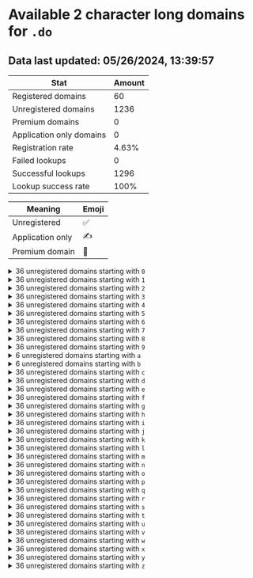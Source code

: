 # Available 2 character long domains for `.do`

## Data last updated: 05/26/2024, 13:39:57

|Stat|Amount|
|--|--|
|Registered domains|60|
|Unregistered domains|1236|
|Premium domains|0|
|Application only domains|0|
|Registration rate|4.63%|
|Failed lookups|0|
|Successful lookups|1296|
|Lookup success rate|100%|


|Meaning|Emoji|
|--|--|
|Unregistered|:white_check_mark:|
|Application only|:writing_hand:|
|Premium domain|:gem:|

<details>
<summary>36 unregistered domains starting with <bold><code>0</code></bold></summary>

|Type|Domain|
|--|--|
|:white_check_mark:|`00.do`|
|:white_check_mark:|`01.do`|
|:white_check_mark:|`02.do`|
|:white_check_mark:|`03.do`|
|:white_check_mark:|`04.do`|
|:white_check_mark:|`05.do`|
|:white_check_mark:|`06.do`|
|:white_check_mark:|`07.do`|
|:white_check_mark:|`08.do`|
|:white_check_mark:|`09.do`|
|:white_check_mark:|`0a.do`|
|:white_check_mark:|`0b.do`|
|:white_check_mark:|`0c.do`|
|:white_check_mark:|`0d.do`|
|:white_check_mark:|`0e.do`|
|:white_check_mark:|`0f.do`|
|:white_check_mark:|`0g.do`|
|:white_check_mark:|`0h.do`|
|:white_check_mark:|`0i.do`|
|:white_check_mark:|`0j.do`|
|:white_check_mark:|`0k.do`|
|:white_check_mark:|`0l.do`|
|:white_check_mark:|`0m.do`|
|:white_check_mark:|`0n.do`|
|:white_check_mark:|`0o.do`|
|:white_check_mark:|`0p.do`|
|:white_check_mark:|`0q.do`|
|:white_check_mark:|`0r.do`|
|:white_check_mark:|`0s.do`|
|:white_check_mark:|`0t.do`|
|:white_check_mark:|`0u.do`|
|:white_check_mark:|`0v.do`|
|:white_check_mark:|`0w.do`|
|:white_check_mark:|`0x.do`|
|:white_check_mark:|`0y.do`|
|:white_check_mark:|`0z.do`|
</details>
<details>
<summary>36 unregistered domains starting with <bold><code>1</code></bold></summary>

|Type|Domain|
|--|--|
|:white_check_mark:|`10.do`|
|:white_check_mark:|`11.do`|
|:white_check_mark:|`12.do`|
|:white_check_mark:|`13.do`|
|:white_check_mark:|`14.do`|
|:white_check_mark:|`15.do`|
|:white_check_mark:|`16.do`|
|:white_check_mark:|`17.do`|
|:white_check_mark:|`18.do`|
|:white_check_mark:|`19.do`|
|:white_check_mark:|`1a.do`|
|:white_check_mark:|`1b.do`|
|:white_check_mark:|`1c.do`|
|:white_check_mark:|`1d.do`|
|:white_check_mark:|`1e.do`|
|:white_check_mark:|`1f.do`|
|:white_check_mark:|`1g.do`|
|:white_check_mark:|`1h.do`|
|:white_check_mark:|`1i.do`|
|:white_check_mark:|`1j.do`|
|:white_check_mark:|`1k.do`|
|:white_check_mark:|`1l.do`|
|:white_check_mark:|`1m.do`|
|:white_check_mark:|`1n.do`|
|:white_check_mark:|`1o.do`|
|:white_check_mark:|`1p.do`|
|:white_check_mark:|`1q.do`|
|:white_check_mark:|`1r.do`|
|:white_check_mark:|`1s.do`|
|:white_check_mark:|`1t.do`|
|:white_check_mark:|`1u.do`|
|:white_check_mark:|`1v.do`|
|:white_check_mark:|`1w.do`|
|:white_check_mark:|`1x.do`|
|:white_check_mark:|`1y.do`|
|:white_check_mark:|`1z.do`|
</details>
<details>
<summary>36 unregistered domains starting with <bold><code>2</code></bold></summary>

|Type|Domain|
|--|--|
|:white_check_mark:|`20.do`|
|:white_check_mark:|`21.do`|
|:white_check_mark:|`22.do`|
|:white_check_mark:|`23.do`|
|:white_check_mark:|`24.do`|
|:white_check_mark:|`25.do`|
|:white_check_mark:|`26.do`|
|:white_check_mark:|`27.do`|
|:white_check_mark:|`28.do`|
|:white_check_mark:|`29.do`|
|:white_check_mark:|`2a.do`|
|:white_check_mark:|`2b.do`|
|:white_check_mark:|`2c.do`|
|:white_check_mark:|`2d.do`|
|:white_check_mark:|`2e.do`|
|:white_check_mark:|`2f.do`|
|:white_check_mark:|`2g.do`|
|:white_check_mark:|`2h.do`|
|:white_check_mark:|`2i.do`|
|:white_check_mark:|`2j.do`|
|:white_check_mark:|`2k.do`|
|:white_check_mark:|`2l.do`|
|:white_check_mark:|`2m.do`|
|:white_check_mark:|`2n.do`|
|:white_check_mark:|`2o.do`|
|:white_check_mark:|`2p.do`|
|:white_check_mark:|`2q.do`|
|:white_check_mark:|`2r.do`|
|:white_check_mark:|`2s.do`|
|:white_check_mark:|`2t.do`|
|:white_check_mark:|`2u.do`|
|:white_check_mark:|`2v.do`|
|:white_check_mark:|`2w.do`|
|:white_check_mark:|`2x.do`|
|:white_check_mark:|`2y.do`|
|:white_check_mark:|`2z.do`|
</details>
<details>
<summary>36 unregistered domains starting with <bold><code>3</code></bold></summary>

|Type|Domain|
|--|--|
|:white_check_mark:|`30.do`|
|:white_check_mark:|`31.do`|
|:white_check_mark:|`32.do`|
|:white_check_mark:|`33.do`|
|:white_check_mark:|`34.do`|
|:white_check_mark:|`35.do`|
|:white_check_mark:|`36.do`|
|:white_check_mark:|`37.do`|
|:white_check_mark:|`38.do`|
|:white_check_mark:|`39.do`|
|:white_check_mark:|`3a.do`|
|:white_check_mark:|`3b.do`|
|:white_check_mark:|`3c.do`|
|:white_check_mark:|`3d.do`|
|:white_check_mark:|`3e.do`|
|:white_check_mark:|`3f.do`|
|:white_check_mark:|`3g.do`|
|:white_check_mark:|`3h.do`|
|:white_check_mark:|`3i.do`|
|:white_check_mark:|`3j.do`|
|:white_check_mark:|`3k.do`|
|:white_check_mark:|`3l.do`|
|:white_check_mark:|`3m.do`|
|:white_check_mark:|`3n.do`|
|:white_check_mark:|`3o.do`|
|:white_check_mark:|`3p.do`|
|:white_check_mark:|`3q.do`|
|:white_check_mark:|`3r.do`|
|:white_check_mark:|`3s.do`|
|:white_check_mark:|`3t.do`|
|:white_check_mark:|`3u.do`|
|:white_check_mark:|`3v.do`|
|:white_check_mark:|`3w.do`|
|:white_check_mark:|`3x.do`|
|:white_check_mark:|`3y.do`|
|:white_check_mark:|`3z.do`|
</details>
<details>
<summary>36 unregistered domains starting with <bold><code>4</code></bold></summary>

|Type|Domain|
|--|--|
|:white_check_mark:|`40.do`|
|:white_check_mark:|`41.do`|
|:white_check_mark:|`42.do`|
|:white_check_mark:|`43.do`|
|:white_check_mark:|`44.do`|
|:white_check_mark:|`45.do`|
|:white_check_mark:|`46.do`|
|:white_check_mark:|`47.do`|
|:white_check_mark:|`48.do`|
|:white_check_mark:|`49.do`|
|:white_check_mark:|`4a.do`|
|:white_check_mark:|`4b.do`|
|:white_check_mark:|`4c.do`|
|:white_check_mark:|`4d.do`|
|:white_check_mark:|`4e.do`|
|:white_check_mark:|`4f.do`|
|:white_check_mark:|`4g.do`|
|:white_check_mark:|`4h.do`|
|:white_check_mark:|`4i.do`|
|:white_check_mark:|`4j.do`|
|:white_check_mark:|`4k.do`|
|:white_check_mark:|`4l.do`|
|:white_check_mark:|`4m.do`|
|:white_check_mark:|`4n.do`|
|:white_check_mark:|`4o.do`|
|:white_check_mark:|`4p.do`|
|:white_check_mark:|`4q.do`|
|:white_check_mark:|`4r.do`|
|:white_check_mark:|`4s.do`|
|:white_check_mark:|`4t.do`|
|:white_check_mark:|`4u.do`|
|:white_check_mark:|`4v.do`|
|:white_check_mark:|`4w.do`|
|:white_check_mark:|`4x.do`|
|:white_check_mark:|`4y.do`|
|:white_check_mark:|`4z.do`|
</details>
<details>
<summary>36 unregistered domains starting with <bold><code>5</code></bold></summary>

|Type|Domain|
|--|--|
|:white_check_mark:|`50.do`|
|:white_check_mark:|`51.do`|
|:white_check_mark:|`52.do`|
|:white_check_mark:|`53.do`|
|:white_check_mark:|`54.do`|
|:white_check_mark:|`55.do`|
|:white_check_mark:|`56.do`|
|:white_check_mark:|`57.do`|
|:white_check_mark:|`58.do`|
|:white_check_mark:|`59.do`|
|:white_check_mark:|`5a.do`|
|:white_check_mark:|`5b.do`|
|:white_check_mark:|`5c.do`|
|:white_check_mark:|`5d.do`|
|:white_check_mark:|`5e.do`|
|:white_check_mark:|`5f.do`|
|:white_check_mark:|`5g.do`|
|:white_check_mark:|`5h.do`|
|:white_check_mark:|`5i.do`|
|:white_check_mark:|`5j.do`|
|:white_check_mark:|`5k.do`|
|:white_check_mark:|`5l.do`|
|:white_check_mark:|`5m.do`|
|:white_check_mark:|`5n.do`|
|:white_check_mark:|`5o.do`|
|:white_check_mark:|`5p.do`|
|:white_check_mark:|`5q.do`|
|:white_check_mark:|`5r.do`|
|:white_check_mark:|`5s.do`|
|:white_check_mark:|`5t.do`|
|:white_check_mark:|`5u.do`|
|:white_check_mark:|`5v.do`|
|:white_check_mark:|`5w.do`|
|:white_check_mark:|`5x.do`|
|:white_check_mark:|`5y.do`|
|:white_check_mark:|`5z.do`|
</details>
<details>
<summary>36 unregistered domains starting with <bold><code>6</code></bold></summary>

|Type|Domain|
|--|--|
|:white_check_mark:|`60.do`|
|:white_check_mark:|`61.do`|
|:white_check_mark:|`62.do`|
|:white_check_mark:|`63.do`|
|:white_check_mark:|`64.do`|
|:white_check_mark:|`65.do`|
|:white_check_mark:|`66.do`|
|:white_check_mark:|`67.do`|
|:white_check_mark:|`68.do`|
|:white_check_mark:|`69.do`|
|:white_check_mark:|`6a.do`|
|:white_check_mark:|`6b.do`|
|:white_check_mark:|`6c.do`|
|:white_check_mark:|`6d.do`|
|:white_check_mark:|`6e.do`|
|:white_check_mark:|`6f.do`|
|:white_check_mark:|`6g.do`|
|:white_check_mark:|`6h.do`|
|:white_check_mark:|`6i.do`|
|:white_check_mark:|`6j.do`|
|:white_check_mark:|`6k.do`|
|:white_check_mark:|`6l.do`|
|:white_check_mark:|`6m.do`|
|:white_check_mark:|`6n.do`|
|:white_check_mark:|`6o.do`|
|:white_check_mark:|`6p.do`|
|:white_check_mark:|`6q.do`|
|:white_check_mark:|`6r.do`|
|:white_check_mark:|`6s.do`|
|:white_check_mark:|`6t.do`|
|:white_check_mark:|`6u.do`|
|:white_check_mark:|`6v.do`|
|:white_check_mark:|`6w.do`|
|:white_check_mark:|`6x.do`|
|:white_check_mark:|`6y.do`|
|:white_check_mark:|`6z.do`|
</details>
<details>
<summary>36 unregistered domains starting with <bold><code>7</code></bold></summary>

|Type|Domain|
|--|--|
|:white_check_mark:|`70.do`|
|:white_check_mark:|`71.do`|
|:white_check_mark:|`72.do`|
|:white_check_mark:|`73.do`|
|:white_check_mark:|`74.do`|
|:white_check_mark:|`75.do`|
|:white_check_mark:|`76.do`|
|:white_check_mark:|`77.do`|
|:white_check_mark:|`78.do`|
|:white_check_mark:|`79.do`|
|:white_check_mark:|`7a.do`|
|:white_check_mark:|`7b.do`|
|:white_check_mark:|`7c.do`|
|:white_check_mark:|`7d.do`|
|:white_check_mark:|`7e.do`|
|:white_check_mark:|`7f.do`|
|:white_check_mark:|`7g.do`|
|:white_check_mark:|`7h.do`|
|:white_check_mark:|`7i.do`|
|:white_check_mark:|`7j.do`|
|:white_check_mark:|`7k.do`|
|:white_check_mark:|`7l.do`|
|:white_check_mark:|`7m.do`|
|:white_check_mark:|`7n.do`|
|:white_check_mark:|`7o.do`|
|:white_check_mark:|`7p.do`|
|:white_check_mark:|`7q.do`|
|:white_check_mark:|`7r.do`|
|:white_check_mark:|`7s.do`|
|:white_check_mark:|`7t.do`|
|:white_check_mark:|`7u.do`|
|:white_check_mark:|`7v.do`|
|:white_check_mark:|`7w.do`|
|:white_check_mark:|`7x.do`|
|:white_check_mark:|`7y.do`|
|:white_check_mark:|`7z.do`|
</details>
<details>
<summary>36 unregistered domains starting with <bold><code>8</code></bold></summary>

|Type|Domain|
|--|--|
|:white_check_mark:|`80.do`|
|:white_check_mark:|`81.do`|
|:white_check_mark:|`82.do`|
|:white_check_mark:|`83.do`|
|:white_check_mark:|`84.do`|
|:white_check_mark:|`85.do`|
|:white_check_mark:|`86.do`|
|:white_check_mark:|`87.do`|
|:white_check_mark:|`88.do`|
|:white_check_mark:|`89.do`|
|:white_check_mark:|`8a.do`|
|:white_check_mark:|`8b.do`|
|:white_check_mark:|`8c.do`|
|:white_check_mark:|`8d.do`|
|:white_check_mark:|`8e.do`|
|:white_check_mark:|`8f.do`|
|:white_check_mark:|`8g.do`|
|:white_check_mark:|`8h.do`|
|:white_check_mark:|`8i.do`|
|:white_check_mark:|`8j.do`|
|:white_check_mark:|`8k.do`|
|:white_check_mark:|`8l.do`|
|:white_check_mark:|`8m.do`|
|:white_check_mark:|`8n.do`|
|:white_check_mark:|`8o.do`|
|:white_check_mark:|`8p.do`|
|:white_check_mark:|`8q.do`|
|:white_check_mark:|`8r.do`|
|:white_check_mark:|`8s.do`|
|:white_check_mark:|`8t.do`|
|:white_check_mark:|`8u.do`|
|:white_check_mark:|`8v.do`|
|:white_check_mark:|`8w.do`|
|:white_check_mark:|`8x.do`|
|:white_check_mark:|`8y.do`|
|:white_check_mark:|`8z.do`|
</details>
<details>
<summary>36 unregistered domains starting with <bold><code>9</code></bold></summary>

|Type|Domain|
|--|--|
|:white_check_mark:|`90.do`|
|:white_check_mark:|`91.do`|
|:white_check_mark:|`92.do`|
|:white_check_mark:|`93.do`|
|:white_check_mark:|`94.do`|
|:white_check_mark:|`95.do`|
|:white_check_mark:|`96.do`|
|:white_check_mark:|`97.do`|
|:white_check_mark:|`98.do`|
|:white_check_mark:|`99.do`|
|:white_check_mark:|`9a.do`|
|:white_check_mark:|`9b.do`|
|:white_check_mark:|`9c.do`|
|:white_check_mark:|`9d.do`|
|:white_check_mark:|`9e.do`|
|:white_check_mark:|`9f.do`|
|:white_check_mark:|`9g.do`|
|:white_check_mark:|`9h.do`|
|:white_check_mark:|`9i.do`|
|:white_check_mark:|`9j.do`|
|:white_check_mark:|`9k.do`|
|:white_check_mark:|`9l.do`|
|:white_check_mark:|`9m.do`|
|:white_check_mark:|`9n.do`|
|:white_check_mark:|`9o.do`|
|:white_check_mark:|`9p.do`|
|:white_check_mark:|`9q.do`|
|:white_check_mark:|`9r.do`|
|:white_check_mark:|`9s.do`|
|:white_check_mark:|`9t.do`|
|:white_check_mark:|`9u.do`|
|:white_check_mark:|`9v.do`|
|:white_check_mark:|`9w.do`|
|:white_check_mark:|`9x.do`|
|:white_check_mark:|`9y.do`|
|:white_check_mark:|`9z.do`|
</details>
<details>
<summary>6 unregistered domains starting with <bold><code>a</code></bold></summary>

|Type|Domain|
|--|--|
|:white_check_mark:|`ai.do`|
|:white_check_mark:|`aj.do`|
|:white_check_mark:|`ap.do`|
|:white_check_mark:|`at.do`|
|:white_check_mark:|`ax.do`|
|:white_check_mark:|`az.do`|
</details>
<details>
<summary>6 unregistered domains starting with <bold><code>b</code></bold></summary>

|Type|Domain|
|--|--|
|:white_check_mark:|`b0.do`|
|:white_check_mark:|`b8.do`|
|:white_check_mark:|`b9.do`|
|:white_check_mark:|`bo.do`|
|:white_check_mark:|`bs.do`|
|:white_check_mark:|`bt.do`|
</details>
<details>
<summary>36 unregistered domains starting with <bold><code>c</code></bold></summary>

|Type|Domain|
|--|--|
|:white_check_mark:|`c0.do`|
|:white_check_mark:|`c1.do`|
|:white_check_mark:|`c2.do`|
|:white_check_mark:|`c3.do`|
|:white_check_mark:|`c4.do`|
|:white_check_mark:|`c5.do`|
|:white_check_mark:|`c6.do`|
|:white_check_mark:|`c7.do`|
|:white_check_mark:|`c8.do`|
|:white_check_mark:|`c9.do`|
|:white_check_mark:|`ca.do`|
|:white_check_mark:|`cb.do`|
|:white_check_mark:|`cc.do`|
|:white_check_mark:|`cd.do`|
|:white_check_mark:|`ce.do`|
|:white_check_mark:|`cf.do`|
|:white_check_mark:|`cg.do`|
|:white_check_mark:|`ch.do`|
|:white_check_mark:|`ci.do`|
|:white_check_mark:|`cj.do`|
|:white_check_mark:|`ck.do`|
|:white_check_mark:|`cl.do`|
|:white_check_mark:|`cm.do`|
|:white_check_mark:|`cn.do`|
|:white_check_mark:|`co.do`|
|:white_check_mark:|`cp.do`|
|:white_check_mark:|`cq.do`|
|:white_check_mark:|`cr.do`|
|:white_check_mark:|`cs.do`|
|:white_check_mark:|`ct.do`|
|:white_check_mark:|`cu.do`|
|:white_check_mark:|`cv.do`|
|:white_check_mark:|`cw.do`|
|:white_check_mark:|`cx.do`|
|:white_check_mark:|`cy.do`|
|:white_check_mark:|`cz.do`|
</details>
<details>
<summary>36 unregistered domains starting with <bold><code>d</code></bold></summary>

|Type|Domain|
|--|--|
|:white_check_mark:|`d0.do`|
|:white_check_mark:|`d1.do`|
|:white_check_mark:|`d2.do`|
|:white_check_mark:|`d3.do`|
|:white_check_mark:|`d4.do`|
|:white_check_mark:|`d5.do`|
|:white_check_mark:|`d6.do`|
|:white_check_mark:|`d7.do`|
|:white_check_mark:|`d8.do`|
|:white_check_mark:|`d9.do`|
|:white_check_mark:|`da.do`|
|:white_check_mark:|`db.do`|
|:white_check_mark:|`dc.do`|
|:white_check_mark:|`dd.do`|
|:white_check_mark:|`de.do`|
|:white_check_mark:|`df.do`|
|:white_check_mark:|`dg.do`|
|:white_check_mark:|`dh.do`|
|:white_check_mark:|`di.do`|
|:white_check_mark:|`dj.do`|
|:white_check_mark:|`dk.do`|
|:white_check_mark:|`dl.do`|
|:white_check_mark:|`dm.do`|
|:white_check_mark:|`dn.do`|
|:white_check_mark:|`do.do`|
|:white_check_mark:|`dp.do`|
|:white_check_mark:|`dq.do`|
|:white_check_mark:|`dr.do`|
|:white_check_mark:|`ds.do`|
|:white_check_mark:|`dt.do`|
|:white_check_mark:|`du.do`|
|:white_check_mark:|`dv.do`|
|:white_check_mark:|`dw.do`|
|:white_check_mark:|`dx.do`|
|:white_check_mark:|`dy.do`|
|:white_check_mark:|`dz.do`|
</details>
<details>
<summary>36 unregistered domains starting with <bold><code>e</code></bold></summary>

|Type|Domain|
|--|--|
|:white_check_mark:|`e0.do`|
|:white_check_mark:|`e1.do`|
|:white_check_mark:|`e2.do`|
|:white_check_mark:|`e3.do`|
|:white_check_mark:|`e4.do`|
|:white_check_mark:|`e5.do`|
|:white_check_mark:|`e6.do`|
|:white_check_mark:|`e7.do`|
|:white_check_mark:|`e8.do`|
|:white_check_mark:|`e9.do`|
|:white_check_mark:|`ea.do`|
|:white_check_mark:|`eb.do`|
|:white_check_mark:|`ec.do`|
|:white_check_mark:|`ed.do`|
|:white_check_mark:|`ee.do`|
|:white_check_mark:|`ef.do`|
|:white_check_mark:|`eg.do`|
|:white_check_mark:|`eh.do`|
|:white_check_mark:|`ei.do`|
|:white_check_mark:|`ej.do`|
|:white_check_mark:|`ek.do`|
|:white_check_mark:|`el.do`|
|:white_check_mark:|`em.do`|
|:white_check_mark:|`en.do`|
|:white_check_mark:|`eo.do`|
|:white_check_mark:|`ep.do`|
|:white_check_mark:|`eq.do`|
|:white_check_mark:|`er.do`|
|:white_check_mark:|`es.do`|
|:white_check_mark:|`et.do`|
|:white_check_mark:|`eu.do`|
|:white_check_mark:|`ev.do`|
|:white_check_mark:|`ew.do`|
|:white_check_mark:|`ex.do`|
|:white_check_mark:|`ey.do`|
|:white_check_mark:|`ez.do`|
</details>
<details>
<summary>36 unregistered domains starting with <bold><code>f</code></bold></summary>

|Type|Domain|
|--|--|
|:white_check_mark:|`f0.do`|
|:white_check_mark:|`f1.do`|
|:white_check_mark:|`f2.do`|
|:white_check_mark:|`f3.do`|
|:white_check_mark:|`f4.do`|
|:white_check_mark:|`f5.do`|
|:white_check_mark:|`f6.do`|
|:white_check_mark:|`f7.do`|
|:white_check_mark:|`f8.do`|
|:white_check_mark:|`f9.do`|
|:white_check_mark:|`fa.do`|
|:white_check_mark:|`fb.do`|
|:white_check_mark:|`fc.do`|
|:white_check_mark:|`fd.do`|
|:white_check_mark:|`fe.do`|
|:white_check_mark:|`ff.do`|
|:white_check_mark:|`fg.do`|
|:white_check_mark:|`fh.do`|
|:white_check_mark:|`fi.do`|
|:white_check_mark:|`fj.do`|
|:white_check_mark:|`fk.do`|
|:white_check_mark:|`fl.do`|
|:white_check_mark:|`fm.do`|
|:white_check_mark:|`fn.do`|
|:white_check_mark:|`fo.do`|
|:white_check_mark:|`fp.do`|
|:white_check_mark:|`fq.do`|
|:white_check_mark:|`fr.do`|
|:white_check_mark:|`fs.do`|
|:white_check_mark:|`ft.do`|
|:white_check_mark:|`fu.do`|
|:white_check_mark:|`fv.do`|
|:white_check_mark:|`fw.do`|
|:white_check_mark:|`fx.do`|
|:white_check_mark:|`fy.do`|
|:white_check_mark:|`fz.do`|
</details>
<details>
<summary>36 unregistered domains starting with <bold><code>g</code></bold></summary>

|Type|Domain|
|--|--|
|:white_check_mark:|`g0.do`|
|:white_check_mark:|`g1.do`|
|:white_check_mark:|`g2.do`|
|:white_check_mark:|`g3.do`|
|:white_check_mark:|`g4.do`|
|:white_check_mark:|`g5.do`|
|:white_check_mark:|`g6.do`|
|:white_check_mark:|`g7.do`|
|:white_check_mark:|`g8.do`|
|:white_check_mark:|`g9.do`|
|:white_check_mark:|`ga.do`|
|:white_check_mark:|`gb.do`|
|:white_check_mark:|`gc.do`|
|:white_check_mark:|`gd.do`|
|:white_check_mark:|`ge.do`|
|:white_check_mark:|`gf.do`|
|:white_check_mark:|`gg.do`|
|:white_check_mark:|`gh.do`|
|:white_check_mark:|`gi.do`|
|:white_check_mark:|`gj.do`|
|:white_check_mark:|`gk.do`|
|:white_check_mark:|`gl.do`|
|:white_check_mark:|`gm.do`|
|:white_check_mark:|`gn.do`|
|:white_check_mark:|`go.do`|
|:white_check_mark:|`gp.do`|
|:white_check_mark:|`gq.do`|
|:white_check_mark:|`gr.do`|
|:white_check_mark:|`gs.do`|
|:white_check_mark:|`gt.do`|
|:white_check_mark:|`gu.do`|
|:white_check_mark:|`gv.do`|
|:white_check_mark:|`gw.do`|
|:white_check_mark:|`gx.do`|
|:white_check_mark:|`gy.do`|
|:white_check_mark:|`gz.do`|
</details>
<details>
<summary>36 unregistered domains starting with <bold><code>h</code></bold></summary>

|Type|Domain|
|--|--|
|:white_check_mark:|`h0.do`|
|:white_check_mark:|`h1.do`|
|:white_check_mark:|`h2.do`|
|:white_check_mark:|`h3.do`|
|:white_check_mark:|`h4.do`|
|:white_check_mark:|`h5.do`|
|:white_check_mark:|`h6.do`|
|:white_check_mark:|`h7.do`|
|:white_check_mark:|`h8.do`|
|:white_check_mark:|`h9.do`|
|:white_check_mark:|`ha.do`|
|:white_check_mark:|`hb.do`|
|:white_check_mark:|`hc.do`|
|:white_check_mark:|`hd.do`|
|:white_check_mark:|`he.do`|
|:white_check_mark:|`hf.do`|
|:white_check_mark:|`hg.do`|
|:white_check_mark:|`hh.do`|
|:white_check_mark:|`hi.do`|
|:white_check_mark:|`hj.do`|
|:white_check_mark:|`hk.do`|
|:white_check_mark:|`hl.do`|
|:white_check_mark:|`hm.do`|
|:white_check_mark:|`hn.do`|
|:white_check_mark:|`ho.do`|
|:white_check_mark:|`hp.do`|
|:white_check_mark:|`hq.do`|
|:white_check_mark:|`hr.do`|
|:white_check_mark:|`hs.do`|
|:white_check_mark:|`ht.do`|
|:white_check_mark:|`hu.do`|
|:white_check_mark:|`hv.do`|
|:white_check_mark:|`hw.do`|
|:white_check_mark:|`hx.do`|
|:white_check_mark:|`hy.do`|
|:white_check_mark:|`hz.do`|
</details>
<details>
<summary>36 unregistered domains starting with <bold><code>i</code></bold></summary>

|Type|Domain|
|--|--|
|:white_check_mark:|`i0.do`|
|:white_check_mark:|`i1.do`|
|:white_check_mark:|`i2.do`|
|:white_check_mark:|`i3.do`|
|:white_check_mark:|`i4.do`|
|:white_check_mark:|`i5.do`|
|:white_check_mark:|`i6.do`|
|:white_check_mark:|`i7.do`|
|:white_check_mark:|`i8.do`|
|:white_check_mark:|`i9.do`|
|:white_check_mark:|`ia.do`|
|:white_check_mark:|`ib.do`|
|:white_check_mark:|`ic.do`|
|:white_check_mark:|`id.do`|
|:white_check_mark:|`ie.do`|
|:white_check_mark:|`if.do`|
|:white_check_mark:|`ig.do`|
|:white_check_mark:|`ih.do`|
|:white_check_mark:|`ii.do`|
|:white_check_mark:|`ij.do`|
|:white_check_mark:|`ik.do`|
|:white_check_mark:|`il.do`|
|:white_check_mark:|`im.do`|
|:white_check_mark:|`in.do`|
|:white_check_mark:|`io.do`|
|:white_check_mark:|`ip.do`|
|:white_check_mark:|`iq.do`|
|:white_check_mark:|`ir.do`|
|:white_check_mark:|`is.do`|
|:white_check_mark:|`it.do`|
|:white_check_mark:|`iu.do`|
|:white_check_mark:|`iv.do`|
|:white_check_mark:|`iw.do`|
|:white_check_mark:|`ix.do`|
|:white_check_mark:|`iy.do`|
|:white_check_mark:|`iz.do`|
</details>
<details>
<summary>36 unregistered domains starting with <bold><code>j</code></bold></summary>

|Type|Domain|
|--|--|
|:white_check_mark:|`j0.do`|
|:white_check_mark:|`j1.do`|
|:white_check_mark:|`j2.do`|
|:white_check_mark:|`j3.do`|
|:white_check_mark:|`j4.do`|
|:white_check_mark:|`j5.do`|
|:white_check_mark:|`j6.do`|
|:white_check_mark:|`j7.do`|
|:white_check_mark:|`j8.do`|
|:white_check_mark:|`j9.do`|
|:white_check_mark:|`ja.do`|
|:white_check_mark:|`jb.do`|
|:white_check_mark:|`jc.do`|
|:white_check_mark:|`jd.do`|
|:white_check_mark:|`je.do`|
|:white_check_mark:|`jf.do`|
|:white_check_mark:|`jg.do`|
|:white_check_mark:|`jh.do`|
|:white_check_mark:|`ji.do`|
|:white_check_mark:|`jj.do`|
|:white_check_mark:|`jk.do`|
|:white_check_mark:|`jl.do`|
|:white_check_mark:|`jm.do`|
|:white_check_mark:|`jn.do`|
|:white_check_mark:|`jo.do`|
|:white_check_mark:|`jp.do`|
|:white_check_mark:|`jq.do`|
|:white_check_mark:|`jr.do`|
|:white_check_mark:|`js.do`|
|:white_check_mark:|`jt.do`|
|:white_check_mark:|`ju.do`|
|:white_check_mark:|`jv.do`|
|:white_check_mark:|`jw.do`|
|:white_check_mark:|`jx.do`|
|:white_check_mark:|`jy.do`|
|:white_check_mark:|`jz.do`|
</details>
<details>
<summary>36 unregistered domains starting with <bold><code>k</code></bold></summary>

|Type|Domain|
|--|--|
|:white_check_mark:|`k0.do`|
|:white_check_mark:|`k1.do`|
|:white_check_mark:|`k2.do`|
|:white_check_mark:|`k3.do`|
|:white_check_mark:|`k4.do`|
|:white_check_mark:|`k5.do`|
|:white_check_mark:|`k6.do`|
|:white_check_mark:|`k7.do`|
|:white_check_mark:|`k8.do`|
|:white_check_mark:|`k9.do`|
|:white_check_mark:|`ka.do`|
|:white_check_mark:|`kb.do`|
|:white_check_mark:|`kc.do`|
|:white_check_mark:|`kd.do`|
|:white_check_mark:|`ke.do`|
|:white_check_mark:|`kf.do`|
|:white_check_mark:|`kg.do`|
|:white_check_mark:|`kh.do`|
|:white_check_mark:|`ki.do`|
|:white_check_mark:|`kj.do`|
|:white_check_mark:|`kk.do`|
|:white_check_mark:|`kl.do`|
|:white_check_mark:|`km.do`|
|:white_check_mark:|`kn.do`|
|:white_check_mark:|`ko.do`|
|:white_check_mark:|`kp.do`|
|:white_check_mark:|`kq.do`|
|:white_check_mark:|`kr.do`|
|:white_check_mark:|`ks.do`|
|:white_check_mark:|`kt.do`|
|:white_check_mark:|`ku.do`|
|:white_check_mark:|`kv.do`|
|:white_check_mark:|`kw.do`|
|:white_check_mark:|`kx.do`|
|:white_check_mark:|`ky.do`|
|:white_check_mark:|`kz.do`|
</details>
<details>
<summary>36 unregistered domains starting with <bold><code>l</code></bold></summary>

|Type|Domain|
|--|--|
|:white_check_mark:|`l0.do`|
|:white_check_mark:|`l1.do`|
|:white_check_mark:|`l2.do`|
|:white_check_mark:|`l3.do`|
|:white_check_mark:|`l4.do`|
|:white_check_mark:|`l5.do`|
|:white_check_mark:|`l6.do`|
|:white_check_mark:|`l7.do`|
|:white_check_mark:|`l8.do`|
|:white_check_mark:|`l9.do`|
|:white_check_mark:|`la.do`|
|:white_check_mark:|`lb.do`|
|:white_check_mark:|`lc.do`|
|:white_check_mark:|`ld.do`|
|:white_check_mark:|`le.do`|
|:white_check_mark:|`lf.do`|
|:white_check_mark:|`lg.do`|
|:white_check_mark:|`lh.do`|
|:white_check_mark:|`li.do`|
|:white_check_mark:|`lj.do`|
|:white_check_mark:|`lk.do`|
|:white_check_mark:|`ll.do`|
|:white_check_mark:|`lm.do`|
|:white_check_mark:|`ln.do`|
|:white_check_mark:|`lo.do`|
|:white_check_mark:|`lp.do`|
|:white_check_mark:|`lq.do`|
|:white_check_mark:|`lr.do`|
|:white_check_mark:|`ls.do`|
|:white_check_mark:|`lt.do`|
|:white_check_mark:|`lu.do`|
|:white_check_mark:|`lv.do`|
|:white_check_mark:|`lw.do`|
|:white_check_mark:|`lx.do`|
|:white_check_mark:|`ly.do`|
|:white_check_mark:|`lz.do`|
</details>
<details>
<summary>36 unregistered domains starting with <bold><code>m</code></bold></summary>

|Type|Domain|
|--|--|
|:white_check_mark:|`m0.do`|
|:white_check_mark:|`m1.do`|
|:white_check_mark:|`m2.do`|
|:white_check_mark:|`m3.do`|
|:white_check_mark:|`m4.do`|
|:white_check_mark:|`m5.do`|
|:white_check_mark:|`m6.do`|
|:white_check_mark:|`m7.do`|
|:white_check_mark:|`m8.do`|
|:white_check_mark:|`m9.do`|
|:white_check_mark:|`ma.do`|
|:white_check_mark:|`mb.do`|
|:white_check_mark:|`mc.do`|
|:white_check_mark:|`md.do`|
|:white_check_mark:|`me.do`|
|:white_check_mark:|`mf.do`|
|:white_check_mark:|`mg.do`|
|:white_check_mark:|`mh.do`|
|:white_check_mark:|`mi.do`|
|:white_check_mark:|`mj.do`|
|:white_check_mark:|`mk.do`|
|:white_check_mark:|`ml.do`|
|:white_check_mark:|`mm.do`|
|:white_check_mark:|`mn.do`|
|:white_check_mark:|`mo.do`|
|:white_check_mark:|`mp.do`|
|:white_check_mark:|`mq.do`|
|:white_check_mark:|`mr.do`|
|:white_check_mark:|`ms.do`|
|:white_check_mark:|`mt.do`|
|:white_check_mark:|`mu.do`|
|:white_check_mark:|`mv.do`|
|:white_check_mark:|`mw.do`|
|:white_check_mark:|`mx.do`|
|:white_check_mark:|`my.do`|
|:white_check_mark:|`mz.do`|
</details>
<details>
<summary>36 unregistered domains starting with <bold><code>n</code></bold></summary>

|Type|Domain|
|--|--|
|:white_check_mark:|`n0.do`|
|:white_check_mark:|`n1.do`|
|:white_check_mark:|`n2.do`|
|:white_check_mark:|`n3.do`|
|:white_check_mark:|`n4.do`|
|:white_check_mark:|`n5.do`|
|:white_check_mark:|`n6.do`|
|:white_check_mark:|`n7.do`|
|:white_check_mark:|`n8.do`|
|:white_check_mark:|`n9.do`|
|:white_check_mark:|`na.do`|
|:white_check_mark:|`nb.do`|
|:white_check_mark:|`nc.do`|
|:white_check_mark:|`nd.do`|
|:white_check_mark:|`ne.do`|
|:white_check_mark:|`nf.do`|
|:white_check_mark:|`ng.do`|
|:white_check_mark:|`nh.do`|
|:white_check_mark:|`ni.do`|
|:white_check_mark:|`nj.do`|
|:white_check_mark:|`nk.do`|
|:white_check_mark:|`nl.do`|
|:white_check_mark:|`nm.do`|
|:white_check_mark:|`nn.do`|
|:white_check_mark:|`no.do`|
|:white_check_mark:|`np.do`|
|:white_check_mark:|`nq.do`|
|:white_check_mark:|`nr.do`|
|:white_check_mark:|`ns.do`|
|:white_check_mark:|`nt.do`|
|:white_check_mark:|`nu.do`|
|:white_check_mark:|`nv.do`|
|:white_check_mark:|`nw.do`|
|:white_check_mark:|`nx.do`|
|:white_check_mark:|`ny.do`|
|:white_check_mark:|`nz.do`|
</details>
<details>
<summary>36 unregistered domains starting with <bold><code>o</code></bold></summary>

|Type|Domain|
|--|--|
|:white_check_mark:|`o0.do`|
|:white_check_mark:|`o1.do`|
|:white_check_mark:|`o2.do`|
|:white_check_mark:|`o3.do`|
|:white_check_mark:|`o4.do`|
|:white_check_mark:|`o5.do`|
|:white_check_mark:|`o6.do`|
|:white_check_mark:|`o7.do`|
|:white_check_mark:|`o8.do`|
|:white_check_mark:|`o9.do`|
|:white_check_mark:|`oa.do`|
|:white_check_mark:|`ob.do`|
|:white_check_mark:|`oc.do`|
|:white_check_mark:|`od.do`|
|:white_check_mark:|`oe.do`|
|:white_check_mark:|`of.do`|
|:white_check_mark:|`og.do`|
|:white_check_mark:|`oh.do`|
|:white_check_mark:|`oi.do`|
|:white_check_mark:|`oj.do`|
|:white_check_mark:|`ok.do`|
|:white_check_mark:|`ol.do`|
|:white_check_mark:|`om.do`|
|:white_check_mark:|`on.do`|
|:white_check_mark:|`oo.do`|
|:white_check_mark:|`op.do`|
|:white_check_mark:|`oq.do`|
|:white_check_mark:|`or.do`|
|:white_check_mark:|`os.do`|
|:white_check_mark:|`ot.do`|
|:white_check_mark:|`ou.do`|
|:white_check_mark:|`ov.do`|
|:white_check_mark:|`ow.do`|
|:white_check_mark:|`ox.do`|
|:white_check_mark:|`oy.do`|
|:white_check_mark:|`oz.do`|
</details>
<details>
<summary>36 unregistered domains starting with <bold><code>p</code></bold></summary>

|Type|Domain|
|--|--|
|:white_check_mark:|`p0.do`|
|:white_check_mark:|`p1.do`|
|:white_check_mark:|`p2.do`|
|:white_check_mark:|`p3.do`|
|:white_check_mark:|`p4.do`|
|:white_check_mark:|`p5.do`|
|:white_check_mark:|`p6.do`|
|:white_check_mark:|`p7.do`|
|:white_check_mark:|`p8.do`|
|:white_check_mark:|`p9.do`|
|:white_check_mark:|`pa.do`|
|:white_check_mark:|`pb.do`|
|:white_check_mark:|`pc.do`|
|:white_check_mark:|`pd.do`|
|:white_check_mark:|`pe.do`|
|:white_check_mark:|`pf.do`|
|:white_check_mark:|`pg.do`|
|:white_check_mark:|`ph.do`|
|:white_check_mark:|`pi.do`|
|:white_check_mark:|`pj.do`|
|:white_check_mark:|`pk.do`|
|:white_check_mark:|`pl.do`|
|:white_check_mark:|`pm.do`|
|:white_check_mark:|`pn.do`|
|:white_check_mark:|`po.do`|
|:white_check_mark:|`pp.do`|
|:white_check_mark:|`pq.do`|
|:white_check_mark:|`pr.do`|
|:white_check_mark:|`ps.do`|
|:white_check_mark:|`pt.do`|
|:white_check_mark:|`pu.do`|
|:white_check_mark:|`pv.do`|
|:white_check_mark:|`pw.do`|
|:white_check_mark:|`px.do`|
|:white_check_mark:|`py.do`|
|:white_check_mark:|`pz.do`|
</details>
<details>
<summary>36 unregistered domains starting with <bold><code>q</code></bold></summary>

|Type|Domain|
|--|--|
|:white_check_mark:|`q0.do`|
|:white_check_mark:|`q1.do`|
|:white_check_mark:|`q2.do`|
|:white_check_mark:|`q3.do`|
|:white_check_mark:|`q4.do`|
|:white_check_mark:|`q5.do`|
|:white_check_mark:|`q6.do`|
|:white_check_mark:|`q7.do`|
|:white_check_mark:|`q8.do`|
|:white_check_mark:|`q9.do`|
|:white_check_mark:|`qa.do`|
|:white_check_mark:|`qb.do`|
|:white_check_mark:|`qc.do`|
|:white_check_mark:|`qd.do`|
|:white_check_mark:|`qe.do`|
|:white_check_mark:|`qf.do`|
|:white_check_mark:|`qg.do`|
|:white_check_mark:|`qh.do`|
|:white_check_mark:|`qi.do`|
|:white_check_mark:|`qj.do`|
|:white_check_mark:|`qk.do`|
|:white_check_mark:|`ql.do`|
|:white_check_mark:|`qm.do`|
|:white_check_mark:|`qn.do`|
|:white_check_mark:|`qo.do`|
|:white_check_mark:|`qp.do`|
|:white_check_mark:|`qq.do`|
|:white_check_mark:|`qr.do`|
|:white_check_mark:|`qs.do`|
|:white_check_mark:|`qt.do`|
|:white_check_mark:|`qu.do`|
|:white_check_mark:|`qv.do`|
|:white_check_mark:|`qw.do`|
|:white_check_mark:|`qx.do`|
|:white_check_mark:|`qy.do`|
|:white_check_mark:|`qz.do`|
</details>
<details>
<summary>36 unregistered domains starting with <bold><code>r</code></bold></summary>

|Type|Domain|
|--|--|
|:white_check_mark:|`r0.do`|
|:white_check_mark:|`r1.do`|
|:white_check_mark:|`r2.do`|
|:white_check_mark:|`r3.do`|
|:white_check_mark:|`r4.do`|
|:white_check_mark:|`r5.do`|
|:white_check_mark:|`r6.do`|
|:white_check_mark:|`r7.do`|
|:white_check_mark:|`r8.do`|
|:white_check_mark:|`r9.do`|
|:white_check_mark:|`ra.do`|
|:white_check_mark:|`rb.do`|
|:white_check_mark:|`rc.do`|
|:white_check_mark:|`rd.do`|
|:white_check_mark:|`re.do`|
|:white_check_mark:|`rf.do`|
|:white_check_mark:|`rg.do`|
|:white_check_mark:|`rh.do`|
|:white_check_mark:|`ri.do`|
|:white_check_mark:|`rj.do`|
|:white_check_mark:|`rk.do`|
|:white_check_mark:|`rl.do`|
|:white_check_mark:|`rm.do`|
|:white_check_mark:|`rn.do`|
|:white_check_mark:|`ro.do`|
|:white_check_mark:|`rp.do`|
|:white_check_mark:|`rq.do`|
|:white_check_mark:|`rr.do`|
|:white_check_mark:|`rs.do`|
|:white_check_mark:|`rt.do`|
|:white_check_mark:|`ru.do`|
|:white_check_mark:|`rv.do`|
|:white_check_mark:|`rw.do`|
|:white_check_mark:|`rx.do`|
|:white_check_mark:|`ry.do`|
|:white_check_mark:|`rz.do`|
</details>
<details>
<summary>36 unregistered domains starting with <bold><code>s</code></bold></summary>

|Type|Domain|
|--|--|
|:white_check_mark:|`s0.do`|
|:white_check_mark:|`s1.do`|
|:white_check_mark:|`s2.do`|
|:white_check_mark:|`s3.do`|
|:white_check_mark:|`s4.do`|
|:white_check_mark:|`s5.do`|
|:white_check_mark:|`s6.do`|
|:white_check_mark:|`s7.do`|
|:white_check_mark:|`s8.do`|
|:white_check_mark:|`s9.do`|
|:white_check_mark:|`sa.do`|
|:white_check_mark:|`sb.do`|
|:white_check_mark:|`sc.do`|
|:white_check_mark:|`sd.do`|
|:white_check_mark:|`se.do`|
|:white_check_mark:|`sf.do`|
|:white_check_mark:|`sg.do`|
|:white_check_mark:|`sh.do`|
|:white_check_mark:|`si.do`|
|:white_check_mark:|`sj.do`|
|:white_check_mark:|`sk.do`|
|:white_check_mark:|`sl.do`|
|:white_check_mark:|`sm.do`|
|:white_check_mark:|`sn.do`|
|:white_check_mark:|`so.do`|
|:white_check_mark:|`sp.do`|
|:white_check_mark:|`sq.do`|
|:white_check_mark:|`sr.do`|
|:white_check_mark:|`ss.do`|
|:white_check_mark:|`st.do`|
|:white_check_mark:|`su.do`|
|:white_check_mark:|`sv.do`|
|:white_check_mark:|`sw.do`|
|:white_check_mark:|`sx.do`|
|:white_check_mark:|`sy.do`|
|:white_check_mark:|`sz.do`|
</details>
<details>
<summary>36 unregistered domains starting with <bold><code>t</code></bold></summary>

|Type|Domain|
|--|--|
|:white_check_mark:|`t0.do`|
|:white_check_mark:|`t1.do`|
|:white_check_mark:|`t2.do`|
|:white_check_mark:|`t3.do`|
|:white_check_mark:|`t4.do`|
|:white_check_mark:|`t5.do`|
|:white_check_mark:|`t6.do`|
|:white_check_mark:|`t7.do`|
|:white_check_mark:|`t8.do`|
|:white_check_mark:|`t9.do`|
|:white_check_mark:|`ta.do`|
|:white_check_mark:|`tb.do`|
|:white_check_mark:|`tc.do`|
|:white_check_mark:|`td.do`|
|:white_check_mark:|`te.do`|
|:white_check_mark:|`tf.do`|
|:white_check_mark:|`tg.do`|
|:white_check_mark:|`th.do`|
|:white_check_mark:|`ti.do`|
|:white_check_mark:|`tj.do`|
|:white_check_mark:|`tk.do`|
|:white_check_mark:|`tl.do`|
|:white_check_mark:|`tm.do`|
|:white_check_mark:|`tn.do`|
|:white_check_mark:|`to.do`|
|:white_check_mark:|`tp.do`|
|:white_check_mark:|`tq.do`|
|:white_check_mark:|`tr.do`|
|:white_check_mark:|`ts.do`|
|:white_check_mark:|`tt.do`|
|:white_check_mark:|`tu.do`|
|:white_check_mark:|`tv.do`|
|:white_check_mark:|`tw.do`|
|:white_check_mark:|`tx.do`|
|:white_check_mark:|`ty.do`|
|:white_check_mark:|`tz.do`|
</details>
<details>
<summary>36 unregistered domains starting with <bold><code>u</code></bold></summary>

|Type|Domain|
|--|--|
|:white_check_mark:|`u0.do`|
|:white_check_mark:|`u1.do`|
|:white_check_mark:|`u2.do`|
|:white_check_mark:|`u3.do`|
|:white_check_mark:|`u4.do`|
|:white_check_mark:|`u5.do`|
|:white_check_mark:|`u6.do`|
|:white_check_mark:|`u7.do`|
|:white_check_mark:|`u8.do`|
|:white_check_mark:|`u9.do`|
|:white_check_mark:|`ua.do`|
|:white_check_mark:|`ub.do`|
|:white_check_mark:|`uc.do`|
|:white_check_mark:|`ud.do`|
|:white_check_mark:|`ue.do`|
|:white_check_mark:|`uf.do`|
|:white_check_mark:|`ug.do`|
|:white_check_mark:|`uh.do`|
|:white_check_mark:|`ui.do`|
|:white_check_mark:|`uj.do`|
|:white_check_mark:|`uk.do`|
|:white_check_mark:|`ul.do`|
|:white_check_mark:|`um.do`|
|:white_check_mark:|`un.do`|
|:white_check_mark:|`uo.do`|
|:white_check_mark:|`up.do`|
|:white_check_mark:|`uq.do`|
|:white_check_mark:|`ur.do`|
|:white_check_mark:|`us.do`|
|:white_check_mark:|`ut.do`|
|:white_check_mark:|`uu.do`|
|:white_check_mark:|`uv.do`|
|:white_check_mark:|`uw.do`|
|:white_check_mark:|`ux.do`|
|:white_check_mark:|`uy.do`|
|:white_check_mark:|`uz.do`|
</details>
<details>
<summary>36 unregistered domains starting with <bold><code>v</code></bold></summary>

|Type|Domain|
|--|--|
|:white_check_mark:|`v0.do`|
|:white_check_mark:|`v1.do`|
|:white_check_mark:|`v2.do`|
|:white_check_mark:|`v3.do`|
|:white_check_mark:|`v4.do`|
|:white_check_mark:|`v5.do`|
|:white_check_mark:|`v6.do`|
|:white_check_mark:|`v7.do`|
|:white_check_mark:|`v8.do`|
|:white_check_mark:|`v9.do`|
|:white_check_mark:|`va.do`|
|:white_check_mark:|`vb.do`|
|:white_check_mark:|`vc.do`|
|:white_check_mark:|`vd.do`|
|:white_check_mark:|`ve.do`|
|:white_check_mark:|`vf.do`|
|:white_check_mark:|`vg.do`|
|:white_check_mark:|`vh.do`|
|:white_check_mark:|`vi.do`|
|:white_check_mark:|`vj.do`|
|:white_check_mark:|`vk.do`|
|:white_check_mark:|`vl.do`|
|:white_check_mark:|`vm.do`|
|:white_check_mark:|`vn.do`|
|:white_check_mark:|`vo.do`|
|:white_check_mark:|`vp.do`|
|:white_check_mark:|`vq.do`|
|:white_check_mark:|`vr.do`|
|:white_check_mark:|`vs.do`|
|:white_check_mark:|`vt.do`|
|:white_check_mark:|`vu.do`|
|:white_check_mark:|`vv.do`|
|:white_check_mark:|`vw.do`|
|:white_check_mark:|`vx.do`|
|:white_check_mark:|`vy.do`|
|:white_check_mark:|`vz.do`|
</details>
<details>
<summary>36 unregistered domains starting with <bold><code>w</code></bold></summary>

|Type|Domain|
|--|--|
|:white_check_mark:|`w0.do`|
|:white_check_mark:|`w1.do`|
|:white_check_mark:|`w2.do`|
|:white_check_mark:|`w3.do`|
|:white_check_mark:|`w4.do`|
|:white_check_mark:|`w5.do`|
|:white_check_mark:|`w6.do`|
|:white_check_mark:|`w7.do`|
|:white_check_mark:|`w8.do`|
|:white_check_mark:|`w9.do`|
|:white_check_mark:|`wa.do`|
|:white_check_mark:|`wb.do`|
|:white_check_mark:|`wc.do`|
|:white_check_mark:|`wd.do`|
|:white_check_mark:|`we.do`|
|:white_check_mark:|`wf.do`|
|:white_check_mark:|`wg.do`|
|:white_check_mark:|`wh.do`|
|:white_check_mark:|`wi.do`|
|:white_check_mark:|`wj.do`|
|:white_check_mark:|`wk.do`|
|:white_check_mark:|`wl.do`|
|:white_check_mark:|`wm.do`|
|:white_check_mark:|`wn.do`|
|:white_check_mark:|`wo.do`|
|:white_check_mark:|`wp.do`|
|:white_check_mark:|`wq.do`|
|:white_check_mark:|`wr.do`|
|:white_check_mark:|`ws.do`|
|:white_check_mark:|`wt.do`|
|:white_check_mark:|`wu.do`|
|:white_check_mark:|`wv.do`|
|:white_check_mark:|`ww.do`|
|:white_check_mark:|`wx.do`|
|:white_check_mark:|`wy.do`|
|:white_check_mark:|`wz.do`|
</details>
<details>
<summary>36 unregistered domains starting with <bold><code>x</code></bold></summary>

|Type|Domain|
|--|--|
|:white_check_mark:|`x0.do`|
|:white_check_mark:|`x1.do`|
|:white_check_mark:|`x2.do`|
|:white_check_mark:|`x3.do`|
|:white_check_mark:|`x4.do`|
|:white_check_mark:|`x5.do`|
|:white_check_mark:|`x6.do`|
|:white_check_mark:|`x7.do`|
|:white_check_mark:|`x8.do`|
|:white_check_mark:|`x9.do`|
|:white_check_mark:|`xa.do`|
|:white_check_mark:|`xb.do`|
|:white_check_mark:|`xc.do`|
|:white_check_mark:|`xd.do`|
|:white_check_mark:|`xe.do`|
|:white_check_mark:|`xf.do`|
|:white_check_mark:|`xg.do`|
|:white_check_mark:|`xh.do`|
|:white_check_mark:|`xi.do`|
|:white_check_mark:|`xj.do`|
|:white_check_mark:|`xk.do`|
|:white_check_mark:|`xl.do`|
|:white_check_mark:|`xm.do`|
|:white_check_mark:|`xn.do`|
|:white_check_mark:|`xo.do`|
|:white_check_mark:|`xp.do`|
|:white_check_mark:|`xq.do`|
|:white_check_mark:|`xr.do`|
|:white_check_mark:|`xs.do`|
|:white_check_mark:|`xt.do`|
|:white_check_mark:|`xu.do`|
|:white_check_mark:|`xv.do`|
|:white_check_mark:|`xw.do`|
|:white_check_mark:|`xx.do`|
|:white_check_mark:|`xy.do`|
|:white_check_mark:|`xz.do`|
</details>
<details>
<summary>36 unregistered domains starting with <bold><code>y</code></bold></summary>

|Type|Domain|
|--|--|
|:white_check_mark:|`y0.do`|
|:white_check_mark:|`y1.do`|
|:white_check_mark:|`y2.do`|
|:white_check_mark:|`y3.do`|
|:white_check_mark:|`y4.do`|
|:white_check_mark:|`y5.do`|
|:white_check_mark:|`y6.do`|
|:white_check_mark:|`y7.do`|
|:white_check_mark:|`y8.do`|
|:white_check_mark:|`y9.do`|
|:white_check_mark:|`ya.do`|
|:white_check_mark:|`yb.do`|
|:white_check_mark:|`yc.do`|
|:white_check_mark:|`yd.do`|
|:white_check_mark:|`ye.do`|
|:white_check_mark:|`yf.do`|
|:white_check_mark:|`yg.do`|
|:white_check_mark:|`yh.do`|
|:white_check_mark:|`yi.do`|
|:white_check_mark:|`yj.do`|
|:white_check_mark:|`yk.do`|
|:white_check_mark:|`yl.do`|
|:white_check_mark:|`ym.do`|
|:white_check_mark:|`yn.do`|
|:white_check_mark:|`yo.do`|
|:white_check_mark:|`yp.do`|
|:white_check_mark:|`yq.do`|
|:white_check_mark:|`yr.do`|
|:white_check_mark:|`ys.do`|
|:white_check_mark:|`yt.do`|
|:white_check_mark:|`yu.do`|
|:white_check_mark:|`yv.do`|
|:white_check_mark:|`yw.do`|
|:white_check_mark:|`yx.do`|
|:white_check_mark:|`yy.do`|
|:white_check_mark:|`yz.do`|
</details>
<details>
<summary>36 unregistered domains starting with <bold><code>z</code></bold></summary>

|Type|Domain|
|--|--|
|:white_check_mark:|`z0.do`|
|:white_check_mark:|`z1.do`|
|:white_check_mark:|`z2.do`|
|:white_check_mark:|`z3.do`|
|:white_check_mark:|`z4.do`|
|:white_check_mark:|`z5.do`|
|:white_check_mark:|`z6.do`|
|:white_check_mark:|`z7.do`|
|:white_check_mark:|`z8.do`|
|:white_check_mark:|`z9.do`|
|:white_check_mark:|`za.do`|
|:white_check_mark:|`zb.do`|
|:white_check_mark:|`zc.do`|
|:white_check_mark:|`zd.do`|
|:white_check_mark:|`ze.do`|
|:white_check_mark:|`zf.do`|
|:white_check_mark:|`zg.do`|
|:white_check_mark:|`zh.do`|
|:white_check_mark:|`zi.do`|
|:white_check_mark:|`zj.do`|
|:white_check_mark:|`zk.do`|
|:white_check_mark:|`zl.do`|
|:white_check_mark:|`zm.do`|
|:white_check_mark:|`zn.do`|
|:white_check_mark:|`zo.do`|
|:white_check_mark:|`zp.do`|
|:white_check_mark:|`zq.do`|
|:white_check_mark:|`zr.do`|
|:white_check_mark:|`zs.do`|
|:white_check_mark:|`zt.do`|
|:white_check_mark:|`zu.do`|
|:white_check_mark:|`zv.do`|
|:white_check_mark:|`zw.do`|
|:white_check_mark:|`zx.do`|
|:white_check_mark:|`zy.do`|
|:white_check_mark:|`zz.do`|
</details>